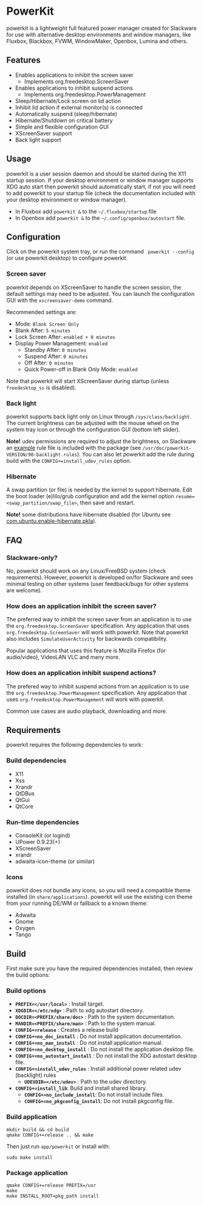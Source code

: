 # PowerKit

powerkit is a lightweight full featured power manager created for Slackware for use with alternative desktop environments and window managers, like Fluxbox, Blackbox, FVWM, WindowMaker, Openbox, Lumina and others.

## Features

 * Enables applications to inhibit the screen saver
   * Implements org.freedesktop.ScreenSaver
 * Enables applications to inhibit suspend actions
   * Implements org.freedesktop.PowerManagement
 * Sleep/Hibernate/Lock screen on lid action
 * Inhibit lid action if external monitor(s) is connected
 * Automatically suspend (sleep/hibernate)
 * Hibernate/Shutdown on critical battery
 * Simple and flexible configuration GUI
 * XScreenSaver support
 * Back light support

## Usage

powerkit is a user session daemon and should be started during the X11 startup session. If your desktop environment or window manager supports XDG auto start then powerkit should automatically start, if not you will need to add powerkit to your startup file (check the documentation included with your desktop environment or window manager).

 * In Fluxbox add ``powerkit &`` to the ``~/.fluxbox/startup`` file
 * In Openbox add ``powerkit &`` to the ``~/.config/openbox/autostart`` file.

## Configuration

Click on the powerkit system tray, or run the command ``` powerkit --config``` (or use powerkit.desktop) to configure powerkit.

### Screen saver

powerkit depends on XScreenSaver to handle the screen session, the default settings may need to be adjusted. You can launch the configuration GUI with the ``xscreensaver-demo`` command.

Recommended settings are:

* Mode: ``Blank Screen Only``
* Blank After: ``5 minutes``
* Lock Screen After: ``enabled + 0 minutes``
* Display Power Management: ``enabled``
  * Standby After: ``0 minutes``
  * Suspend After: ``0 minutes``
  * Off After: ``0 minutes``
  * Quick Power-off in Blank Only Mode: ``enabled``

Note that powerkit will start XScreenSaver during startup (unless ``freedesktop_ss`` is disabled).

### Back light

powerkit supports back light only on Linux through ``/sys/class/backlight``. The current brightness can be adjusted with the mouse wheel on the system tray icon or through the configuration GUI (bottom left slider).

**Note!** udev permissions are required to adjust the brightness, on Slackware an [example](https://github.com/rodlie/powerkit/blob/master/app/share/udev/90-backlight.rules) rule file is included with the package (see ``/usr/doc/powerkit-VERSION/90-backlight.rules``). You can also let powerkit add the rule during build with the ``CONFIG+=install_udev_rules`` option.

### Hibernate

A swap partition (or file) is needed by the kernel to support hibernate. Edit the boot loader (e)lilo/grub configuration and add the kernel option ``resume=<swap_partition/swap_file>``, then save and restart.

**Note!** some distributions have hibernate disabled (for Ubuntu see [com.ubuntu.enable-hibernate.pkla](https://github.com/rodlie/powerkit/blob/master/app/share/polkit/localauthority/50-local.d/com.ubuntu.enable-hibernate.pkla)).

## FAQ

### Slackware-only?

No, powerkit should work on any Linux/FreeBSD system (check requirements). However, powerkit is developed on/for Slackware and sees minimal testing on other systems (user feedback/bugs for other systems are welcome).

### How does an application inhibit the screen saver?

The preferred way to inhibit the screen saver from an application is to use the ``org.freedesktop.ScreenSaver`` specification. Any application that uses ``org.freedesktop.ScreenSaver`` will work with powerkit. Note that powerkit also includes ``SimulateUserActivity`` for backwards compatibility.

Popular applications that uses this feature is Mozilla Firefox (for audio/video), VideoLAN VLC and many more.

### How does an application inhibit suspend actions?

The prefered way to inhibit suspend actions from an application is to use the ``org.freedesktop.PowerManagement`` specification. Any application that uses ``org.freedesktop.PowerManagement`` will work with powerkit.

Common use cases are audio playback, downloading and more.

## Requirements

powerkit requires the following dependencies to work:

### Build dependencies

 * X11
 * Xss
 * Xrandr
 * QtDBus
 * QtGui
 * QtCore

### Run-time dependencies

 * ConsoleKit (or logind)
 * UPower 0.9.23(+)
 * XScreenSaver
 * xrandr
 * adwaita-icon-theme (or similar)

### Icons

powerkit does not bundle any icons, so you will need a compatible theme installed (in ``share/applications``). powerkit will use the existing icon theme from your running DE/WM or fallback to a known theme:

 * Adwaita
 * Gnome
 * Oxygen
 * Tango
 
## Build

First make sure you have the required dependencies installed, then review the build options:

### Build options

 * **``PREFIX=</usr/local>``** : Install target.
 * **``XDGDIR=</etc/xdg>``** : Path to xdg autostart directory.
 * **``DOCDIR=<PREFIX/share/doc>``** : Path to the system documentation.
 * **``MANDIR=<PREFIX/share/man>``** : Path to the system manual.
 * **``CONFIG+=release``** : Creates a release build
 * **``CONFIG+=no_doc_install``** : Do not install application documentation.
 * **``CONFIG+=no_man_install``** : Do not install application manual.
 * **``CONFIG+=no_desktop_install``** : Do not install the application desktop file.
 * **``CONFIG+=no_autostart_install``** : Do not install the XDG autostart desktop file.
 * **``CONFIG+=install_udev_rules``** : Install additional power related udev (backlight) rules
    * **``UDEVDIR=</etc/udev>``** : Path to the udev directory.
 * **``CONFIG+=install_lib``**: Build and install shared library.
    * **``CONFIG+=no_include_install``**: Do not install include files.
    * **``CONFIG+=no_pkgconfig_install``**: Do not install pkgconfig file.

### Build application

```
mkdir build && cd build
qmake CONFIG+=release .. && make
```

Then just run ``app/powerkit`` or install with:

```
sudo make install
```

### Package application

```
qmake CONFIG+=release PREFIX=/usr
make
make INSTALL_ROOT=pkg_path install
```
